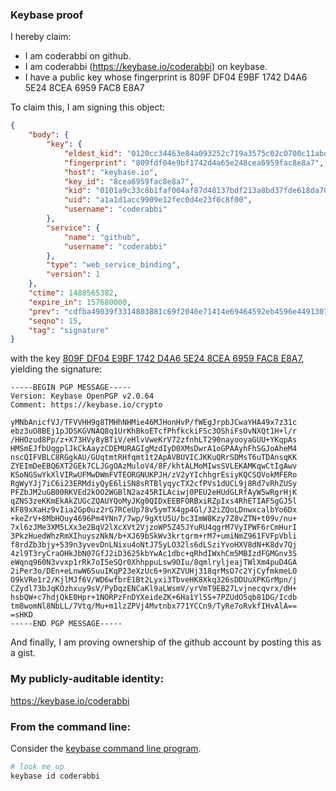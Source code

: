 ### Keybase proof

I hereby claim:

  * I am coderabbi on github.
  * I am coderabbi (https://keybase.io/coderabbi) on keybase.
  * I have a public key whose fingerprint is 809F DF04 E9BF 1742 D4A6  5E24 8CEA 6959 FAC8 E8A7

To claim this, I am signing this object:

```json
{
    "body": {
        "key": {
            "eldest_kid": "0120cc34463e84a093252c719a3575c02c0700c11abd32e0d66677a104fd457be2480a",
            "fingerprint": "809fdf04e9bf1742d4a65e248cea6959fac8e8a7",
            "host": "keybase.io",
            "key_id": "8cea6959fac8e8a7",
            "kid": "0101a9c33c8b1faf004af87d48137bdf213a8bd37fde618da702d5fa219e34487ec80a",
            "uid": "a1a1d1acc9909e12fec0d4e23f0c8f00",
            "username": "coderabbi"
        },
        "service": {
            "name": "github",
            "username": "coderabbi"
        },
        "type": "web_service_binding",
        "version": 1
    },
    "ctime": 1488565382,
    "expire_in": 157680000,
    "prev": "cdfba49039f3314803881c69f2040e71414e69464592eb4596e4491307833753",
    "seqno": 15,
    "tag": "signature"
}
```

with the key [809F DF04 E9BF 1742 D4A6  5E24 8CEA 6959 FAC8 E8A7](https://keybase.io/coderabbi), yielding the signature:

```
-----BEGIN PGP MESSAGE-----
Version: Keybase OpenPGP v2.0.64
Comment: https://keybase.io/crypto

yMNbAnicfVJ/TFVVHH9g8TMHhNHMie46MJHonHvP/fWEgJrpbJCwaYHA49x7z31c
ebz3uO8BEj1pJDSKGVNAQ8q1UrKhBkoETcfPhfkckiFSc3OShiFsOvNXQt1H+l/r
/HHOzud8Pp/z+X73HVy8yBTiV/eHlvVweKrV72zfnhLT290nayooyaGUU+YKqpAs
HMSmEJfbUqgplJkCkAayzCDEMURAGIgMzdIyD0XMsDwrA1oGPAAyhFhSGJoAheM4
nscQIFVBLC8RGgkAU/GUqtmtRHfqmt1t2ApAVBUVICJKKuQRrSDMsT6uTDAnsqKK
ZYEImDeEBQ6XT2GEk7CLJGgOAzMuloV4/8F/khtALMoMIwsSVLEKAMKqwCtIgAwv
KSoNGSwYkXlVIRwUFMwDWmFVTEORGNUKPJH/zV2yYIchhgrEsiyKQCSQVokMFERo
RgWyYJj7iC6i23ERMdiyQyE6liSN8sRTBlyqycTX2cfPVs1dUCL9j8Rd7vRhZUSy
PFZbJM2uGB00RKVEd2kOO2WGBlN2az45RILAciwj0PEU2eHUdGLRfAyW5wRgrHjK
qZNS3zeKKmEkAkZUGcZQAUYQoMyJKg0QIDxEEBFORBxiRZpIxs4RhETIAF5gGJ5l
KF89xXaHz9vIia2Gp0uz2rG7RCeUp78v5ymTX4gp4Gl/32iZQoLDnwxcalbYo6Dx
+keZrV+8MbHOuy4696Pm4YNn7/7wp/9gXtU5U/bc3ImW8Kzy7Z8vZTN+t09v/nu+
7xl6zJMe3XM5LXx3e2BqV2lXcXVt2VjzoWP5Z45JYuRU4qgrM7VyIPWF6rCmHurI
3PkzHuedWhzRmXIhuyszNkN/b+XJ69bSkWv3krtqrm+rM7+umiNmZ961FVFpVbli
f8rdZb3bjy+539n3yvevDnLNixu4oNtJ75yLO32ls6dLSziYvoHXV8dN+K8dv7Qj
4zl9T3ryCraOHkJbN07GfJ2iD3625kbYwAc1dbc+qRhdIWxhCm5MBIzdFGMGnv3S
eWqnq960N3vvxp1rRk7oI5eSQr0XhhppuLsw9OIu/8qmlryljeajTWlXm4puD4GA
2iPer3o/DEn+eLnwW6SuuIKqP23eXzUc6+9nXZVUHj318qrMsO7c2YjCyfmkmeLO
O9kVRe1r2/KjlMJf6V/WD6wfbrE1Bt2Lyxi3TbveHK8Xkq326sDDUuXPKGrMpn/j
CZydl73bJqKOzhxuy9sV/PyDqzENCaKl9aLWsmV/yrVmT9EB27Lvjnecqvrx/dH+
hsbQW+c7hdjQkE0Hpr+1NORPzFnDYXeideZK+6Ha1Yl5S+7PZUdO5qb81DG/Icdb
tm8womNl8NbLL/7Vtq/Mu+m1lzZPVj4Mvtnbx771YCCn9/TyRe7oRvkfIHvAlA==
=sHKD
-----END PGP MESSAGE-----

```

And finally, I am proving ownership of the github account by posting this as a gist.

### My publicly-auditable identity:

https://keybase.io/coderabbi

### From the command line:

Consider the [keybase command line program](https://keybase.io/download).

```bash
# look me up
keybase id coderabbi
```
